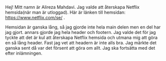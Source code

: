 Hej! Mitt namn är Alireza Mahdavi. Jag valde att återskapa Netflix hemsida(när man är utloggad). Här är länken till hemsidan: https://www.netflix.com/se/ . 

Hemsidan är ganska lång, så jag gjorde inte hela main delen men en del har jag gjort. annars gjorde jag hela header och footern. Jag valde det för jag tyckte att det är kul att återskapa Netflix hemsida och utmana mig att göra en så lång header. Fast jag vet att headern är inte alls bra. Jag märkte det ganska sent då var det försent att göra om allt. Jag ska fortsätta med det efter inlämningen.
